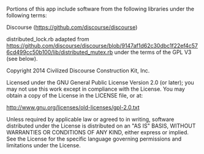 Portions of this app include software from the following libraries
under the following terms:

Discourse (https://github.com/discourse/discourse)

distributed_lock.rb adapted from
https://github.com/discourse/discourse/blob/9147af1d62c30dbc1f22ef4c576cd499cc50b100/lib/distributed_mutex.rb
under the terms of the GPL V3 (see below).

Copyright 2014 Civilized Discourse Construction Kit, Inc.

Licensed under the GNU General Public License Version 2.0 (or
later); you may not use this work except in compliance with the
License. You may obtain a copy of the License in the LICENSE file,
or at:

http://www.gnu.org/licenses/old-licenses/gpl-2.0.txt

Unless required by applicable law or agreed to in writing, software
distributed under the License is distributed on an "AS IS" BASIS,
WITHOUT WARRANTIES OR CONDITIONS OF ANY KIND, either express or
implied. See the License for the specific language governing
permissions and limitations under the License.
